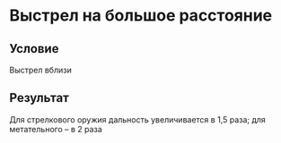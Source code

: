 # Выстрел на большое расстояние
## Условие
Выстрел вблизи
## Результат
Для стрелкового оружия дальность увеличивается в 1,5 раза; для метательного – в 2 раза